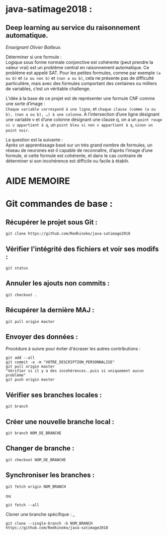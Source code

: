 # java-satimage2018 : 
## Deep learning au service du raisonnement automatique.
_Enseignant Olivier Bailleux._

Déterminer si une formule :  
   Logique sous forme normale conjonctive est cohérente (peut prendre la valeur vrai) est un problème central en raisonnement automatique. Ce problème est appelé SAT. Pour les petites formules, comme par exemple ``(a ou b)`` et ``(a ou non b)`` et ``(non a ou b)``, cela ne présente pas de difficulté particulière, mais avec des formules comportant des centaines ou milliers de variables, c’est un véritable challenge. 

L’idée à la base de ce projet est de représenter une formule CNF comme une sorte d’image :  
   ``Chaque variable correspond à une ligne``, et ``chaque clause (comme (a ou b), (non a ou b), …) à une colonne``. A l’intersection d’une ligne désignant une variable v et d’une colonne désignant une clause q, on a un ``point rouge si v appartient à q``, un ``point bleu si non v appartient à q``, ``sinon un point noir``.

La question est la suivante :  
    Après un apprentissage basé sur un très grand nombre de formules, un réseau de neurones est-il capable
de reconnaître, d’après l’image d’une formule, si cette formule est cohérente, et dans le cas contraire de
déterminer si son incohérence est difficile ou facile à établir. 

AIDE MEMOIRE 
==
Git commandes de base :
==

Récupérer le projet sous Git :
-
```
git clone https://github.com/Redkinoko/java-satimage2018
```

Vérifier l'intégrité des fichiers et voir ses modifs :
-
```
git status
```

Annuler les ajouts non commits :
-
```
git checkout .
```

Récupérer la dernière MAJ :
-
```
git pull origin master
```

Envoyer des données :
-
Procédure à suivre pour éviter d'écraser les autres contributions :
```
git add --all
git commit -a -m "VOTRE_DESCRIPTION_PERSONNALISE"
git pull origin master
"Vérifier si il y a des incohérences..puis si uniquement aucun problème"
git push origin master 
```

Vérifier ses branches locales :
-
```
git branch
```

Créer une nouvelle branche local :
-
```
git branch NOM_DE_BRANCHE
```

Changer de branche :
-
```
git checkout NOM_DE_BRANCHE
```

Synchroniser les branches :
-
```
git fetch origin NOM_BRANCH
```
ou
```
git fetch --all
```

Cloner une branche spécifique :
_
```
git clone --single-branch -b NOM_BRANCH https://github.com/Redkinoko/java-satimage2018
```
